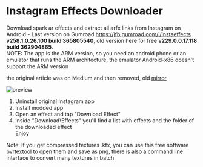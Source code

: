 
# Instagram Effects Downloader
Download spark ar effects and extract all arfx links from Instagram on Android - Last version on Gumroad https://jfb.gumroad.com/l/instaeffects **v258.1.0.26.100 build 365805540**, old version here for free **v229.0.0.17.118 build 362904865**.  
NOTE: The app is the ARM version, so you need an android phone or an emulator that runs the ARM architecture, the emulator Android-x86 doesn't support the ARM version

the original article was on Medium and then removed, old [mirror](https://mrenzullo.altervista.org/Part2.html)

![preview](https://i.ibb.co/6wNjbFj/20210612-021044.jpg)  
1) Uninstall original Instagram app
2) Install modded app
3) Open an effect and tap "Download Effect"
4) Inside "Download\Effects\" you'll find a list with effects and the folder of the downloaded effect  
Enjoy

Note: If you get compressed textures .ktx, you can use this free software [pvrtextool](https://developer.imaginationtech.com/pvrtextool/) to open them and save as png, there is also a command line interface to convert many textures in batch
